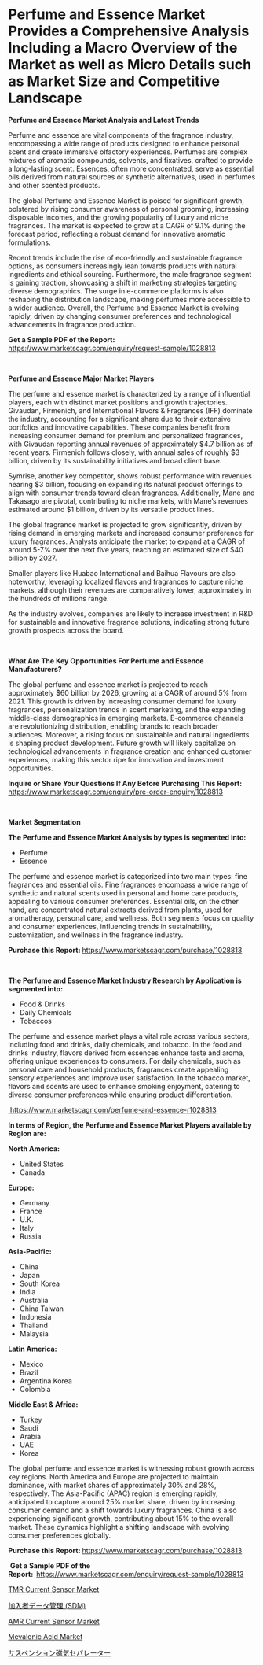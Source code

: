 <p><h1>Perfume and Essence Market Provides a Comprehensive Analysis Including a Macro Overview of the Market as well as Micro Details such as Market Size and Competitive Landscape</h1></p><p><strong>Perfume and Essence Market Analysis and Latest Trends</strong></p>
<p><p>Perfume and essence are vital components of the fragrance industry, encompassing a wide range of products designed to enhance personal scent and create immersive olfactory experiences. Perfumes are complex mixtures of aromatic compounds, solvents, and fixatives, crafted to provide a long-lasting scent. Essences, often more concentrated, serve as essential oils derived from natural sources or synthetic alternatives, used in perfumes and other scented products.</p><p>The global Perfume and Essence Market is poised for significant growth, bolstered by rising consumer awareness of personal grooming, increasing disposable incomes, and the growing popularity of luxury and niche fragrances. The market is expected to grow at a CAGR of 9.1% during the forecast period, reflecting a robust demand for innovative aromatic formulations. </p><p>Recent trends include the rise of eco-friendly and sustainable fragrance options, as consumers increasingly lean towards products with natural ingredients and ethical sourcing. Furthermore, the male fragrance segment is gaining traction, showcasing a shift in marketing strategies targeting diverse demographics. The surge in e-commerce platforms is also reshaping the distribution landscape, making perfumes more accessible to a wider audience. Overall, the Perfume and Essence Market is evolving rapidly, driven by changing consumer preferences and technological advancements in fragrance production.</p></p>
<p><strong>Get a Sample PDF of the Report:&nbsp;</strong> <a href="https://www.marketscagr.com/enquiry/request-sample/1028813">https://www.marketscagr.com/enquiry/request-sample/1028813</a></p>
<p>&nbsp;</p>
<p><strong>Perfume and Essence Major Market Players</strong></p>
<p><p>The perfume and essence market is characterized by a range of influential players, each with distinct market positions and growth trajectories. Givaudan, Firmenich, and International Flavors & Fragrances (IFF) dominate the industry, accounting for a significant share due to their extensive portfolios and innovative capabilities. These companies benefit from increasing consumer demand for premium and personalized fragrances, with Givaudan reporting annual revenues of approximately $4.7 billion as of recent years. Firmenich follows closely, with annual sales of roughly $3 billion, driven by its sustainability initiatives and broad client base.</p><p>Symrise, another key competitor, shows robust performance with revenues nearing $3 billion, focusing on expanding its natural product offerings to align with consumer trends toward clean fragrances. Additionally, Mane and Takasago are pivotal, contributing to niche markets, with Mane’s revenues estimated around $1 billion, driven by its versatile product lines.</p><p>The global fragrance market is projected to grow significantly, driven by rising demand in emerging markets and increased consumer preference for luxury fragrances. Analysts anticipate the market to expand at a CAGR of around 5-7% over the next five years, reaching an estimated size of $40 billion by 2027.</p><p>Smaller players like Huabao International and Baihua Flavours are also noteworthy, leveraging localized flavors and fragrances to capture niche markets, although their revenues are comparatively lower, approximately in the hundreds of millions range.</p><p>As the industry evolves, companies are likely to increase investment in R&D for sustainable and innovative fragrance solutions, indicating strong future growth prospects across the board.</p></p>
<p>&nbsp;</p>
<p><strong>What Are The Key Opportunities For Perfume and Essence Manufacturers?</strong></p>
<p><p>The global perfume and essence market is projected to reach approximately $60 billion by 2026, growing at a CAGR of around 5% from 2021. This growth is driven by increasing consumer demand for luxury fragrances, personalization trends in scent marketing, and the expanding middle-class demographics in emerging markets. E-commerce channels are revolutionizing distribution, enabling brands to reach broader audiences. Moreover, a rising focus on sustainable and natural ingredients is shaping product development. Future growth will likely capitalize on technological advancements in fragrance creation and enhanced customer experiences, making this sector ripe for innovation and investment opportunities.</p></p>
<p><strong>Inquire or Share Your Questions If Any Before Purchasing This Report:</strong> <a href="https://www.marketscagr.com/enquiry/pre-order-enquiry/1028813">https://www.marketscagr.com/enquiry/pre-order-enquiry/1028813</a></p>
<p>&nbsp;</p>
<p><strong>Market Segmentation</strong></p>
<p><strong>The Perfume and Essence Market Analysis by types is segmented into:</strong></p>
<p><ul><li>Perfume</li><li>Essence</li></ul></p>
<p><p>The perfume and essence market is categorized into two main types: fine fragrances and essential oils. Fine fragrances encompass a wide range of synthetic and natural scents used in personal and home care products, appealing to various consumer preferences. Essential oils, on the other hand, are concentrated natural extracts derived from plants, used for aromatherapy, personal care, and wellness. Both segments focus on quality and consumer experiences, influencing trends in sustainability, customization, and wellness in the fragrance industry.</p></p>
<p><strong>Purchase this Report:&nbsp;</strong><a href="https://www.marketscagr.com/purchase/1028813">https://www.marketscagr.com/purchase/1028813</a></p>
<p>&nbsp;</p>
<p><strong>The Perfume and Essence Market Industry Research by Application is segmented into:</strong></p>
<p><ul><li>Food & Drinks</li><li>Daily Chemicals</li><li>Tobaccos</li></ul></p>
<p><p>The perfume and essence market plays a vital role across various sectors, including food and drinks, daily chemicals, and tobacco. In the food and drinks industry, flavors derived from essences enhance taste and aroma, offering unique experiences to consumers. For daily chemicals, such as personal care and household products, fragrances create appealing sensory experiences and improve user satisfaction. In the tobacco market, flavors and scents are used to enhance smoking enjoyment, catering to diverse consumer preferences while ensuring product differentiation.</p></p>
<p><a href="https://www.marketscagr.com/perfume-and-essence-r1028813">&nbsp;https://www.marketscagr.com/perfume-and-essence-r1028813</a></p>
<p><strong>In terms of Region, the Perfume and Essence Market Players available by Region are:</strong></p>
<p>
    <p> <strong> North America: </strong>
        <ul>
            <li>United States</li>
            <li>Canada</li>
        </ul>
        </p> 
    <p> <strong> Europe: </strong>
        <ul>
            <li>Germany</li>
            <li>France</li>
            <li>U.K.</li>
            <li>Italy</li>
            <li>Russia</li>
        </ul>
        </p> 
    <p> <strong> Asia-Pacific: </strong>
        <ul>
            <li>China</li>
            <li>Japan</li>
            <li>South Korea</li>
            <li>India</li>
            <li>Australia</li>
            <li>China Taiwan</li>
            <li>Indonesia</li>
            <li>Thailand</li>
            <li>Malaysia</li>
        </ul>
        </p> 
    <p> <strong> Latin America: </strong>
        <ul>
            <li>Mexico</li>
            <li>Brazil</li>
            <li>Argentina Korea</li>
            <li>Colombia</li>
        </ul>
        </p> 
    <p> <strong> Middle East & Africa: </strong>
        <ul>
            <li>Turkey</li>
            <li>Saudi</li>
            <li>Arabia</li>
            <li>UAE</li>
            <li>Korea</li>
        </ul>
    </p>
    </p>
<p><p>The global perfume and essence market is witnessing robust growth across key regions. North America and Europe are projected to maintain dominance, with market shares of approximately 30% and 28%, respectively. The Asia-Pacific (APAC) region is emerging rapidly, anticipated to capture around 25% market share, driven by increasing consumer demand and a shift towards luxury fragrances. China is also experiencing significant growth, contributing about 15% to the overall market. These dynamics highlight a shifting landscape with evolving consumer preferences globally.</p></p>
<p><strong>Purchase this Report: </strong><a href="https://www.marketscagr.com/purchase/1028813">https://www.marketscagr.com/purchase/1028813</a></p>
<p>&nbsp;<strong>Get a Sample PDF of the Report:&nbsp;&nbsp;</strong><a href="https://www.marketscagr.com/enquiry/request-sample/1028813">https://www.marketscagr.com/enquiry/request-sample/1028813</a></p>
<p><strong></strong></p>
<p><p><a href="https://medium.com/@henrykihn_12939/the-tmr-current-sensor-market-decisions-are-mostly-driven-by-resource-optimization-and-9e0d8238c0f6">TMR Current Sensor Market</a></p><p><a href="https://medium.com/@camron674/subscriber-data-management-sdm-market-%E3%81%AE%E3%82%B0%E3%83%AD%E3%83%BC%E3%83%90%E3%83%AB%E5%B8%82%E5%A0%B4%E6%A6%82%E8%A6%81%E3%81%AF-%E4%B8%96%E7%95%8C%E3%81%8A%E3%82%88%E3%81%B3%E4%B8%BB%E8%A6%81%E5%B8%82%E5%A0%B4%E3%81%AB%E3%81%8A%E3%81%91%E3%82%8B%E6%A5%AD%E7%95%8C%E3%81%AB%E5%BD%B1%E9%9F%BF%E3%82%92%E4%B8%8E%E3%81%88%E3%82%8B%E4%B8%BB%E8%A6%81%E3%81%AA%E3%83%88%E3%83%AC%E3%83%B3%E3%83%89%E3%81%AB%E3%81%A4%E3%81%84%E3%81%A6-%E7%8B%AC%E8%87%AA%E3%81%AE%E8%A6%96%E7%82%B9%E3%82%92%E6%8F%90%E4%BE%9B%E3%81%97%E3%81%BE%E3%81%99-4d5281f96f46">加入者データ管理 (SDM)</a></p><p><a href="https://medium.com/@henrykihn_12939/the-amr-current-sensor-market-is-experiencing-higher-than-anticipated-demand-compared-to-ab6a7280d66a">AMR Current Sensor Market</a></p><p><a href="https://issuu.com/reportprime-2/docs/mevalonic-acid-market-size-2030.ppt_5baf34f5ce8428">Mevalonic Acid Market</a></p><p><a href="https://medium.com/@camron674/suspension-magnetic-separators-market-%E3%81%AF-%E3%82%B3%E3%82%B9%E3%83%88%E7%AE%A1%E7%90%86%E3%81%A8%E5%8A%B9%E7%8E%87%E5%90%91%E4%B8%8A%E3%82%92%E5%84%AA%E5%85%88%E3%81%97%E3%81%BE%E3%81%99-%E3%81%95%E3%82%89%E3%81%AB-%E5%A0%B1%E5%91%8A%E6%9B%B8%E3%81%AF%E5%B8%82%E5%A0%B4%E3%81%AE%E9%9C%80%E8%A6%81%E9%9D%A2%E3%81%A8%E4%BE%9B%E7%B5%A6%E9%9D%A2%E3%81%AE%E4%B8%A1%E6%96%B9%E3%82%92%E3%82%AB%E3%83%90%E3%83%BC%E3%81%97%E3%81%A6%E3%81%84%E3%81%BE%E3%81%99-480503b9ff2c">サスペンション磁気セパレーター</a></p></p>
